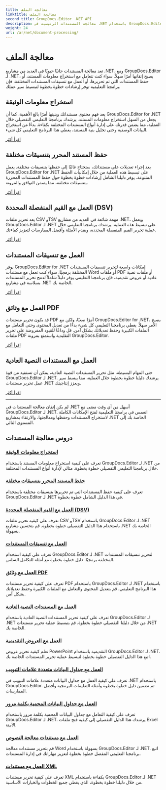 ```yaml
---
title: معالجة الملف
linktitle: معالجة الملف
second_title: GroupDocs.Editor .NET API
description: معالجة المستندات الرئيسية في .NET باستخدام GroupDocs.Editor. تعلم كيفية استخراج المعلومات والحفظ بتنسيقات مختلفة والعمل مع أنواع مختلفة من المستندات دون عناء.
weight: 24
url: /ar/net/document-processing/
---
```


# معالجة الملف


تعد معالجة المستندات جانبًا حيويًا في العديد من مشاريع .NET، ومع GroupDocs.Editor لـ .NET، يصبح إتقانها أمرًا سهلاً. سواء كنت تتعامل مع استخراج معلومات المستند، أو حفظ المستندات التي تم تحريرها، أو العمل مع تنسيقات المستندات المختلفة، فإن برامجنا التعليمية توفر إرشادات خطوة بخطوة لتبسيط سير عملك.

## استخراج معلومات الوثيقة

يعد فهم محتوى مستنداتك وبنيتها أمرًا بالغ الأهمية، كما أن GroupDocs.Editor for .NET يجعل من السهل استخراج معلومات المستند. يرشدك برنامجنا التعليمي التفصيلي خلال العملية، مما يضمن قدرتك على إدارة أنواع المستندات المختلفة بكفاءة. بدءًا من استخراج البيانات الوصفية وحتى تحليل بنية المستند، يغطي هذا البرنامج التعليمي كل شيء.

[اقرأ أكثر](./extract-document-info/)

## حفظ المستند المحرر بتنسيقات مختلفة

بعد إجراء تعديلات على مستنداتك، ستحتاج غالبًا إلى حفظها بتنسيقات مختلفة. يعمل GroupDocs.Editor for .NET على تبسيط هذه العملية من خلال إمكانيات الحفظ المتنوعة. يوفر دليلنا الشامل إرشادات خطوة بخطوة حول حفظ المستندات المحررة بتنسيقات مختلفة، مما يضمن التوافق والمرونة.

[اقرأ أكثر](./save-edited-document-various-formats/)

## العمل مع القيم المنفصلة المحددة (DSV)

يعد تحرير ملفات CSV وTSV مهمة شائعة في العديد من مشاريع .NET، ويعمل GroupDocs.Editor لـ .NET على تبسيط هذه العملية. يرشدك برنامجنا التعليمي خلال عملية تحرير القيم المنفصلة المحددة، ويقدم الأمثلة وأفضل الممارسات لتعزيز كفاءتك.

[اقرأ أكثر](./work-dsv/)

## العمل مع تنسيقات المستندات

يوفر GroupDocs.Editor for .NET إمكانات واسعة لتحرير تنسيقات المستندات المختلفة برمجيًا. سواء كنت تعمل مع مستندات Word أو ملفات PDF أو ملفات نصية عادية أو عروض تقديمية، فإن برنامجنا التعليمي يوفر دليلاً شاملاً لدمج تحرير المستندات بسلاسة في مشاريع .NET الخاصة بك.

[اقرأ أكثر](./work-document-formats/)

## العمل مع وثائق PDF

قد يكون تحرير مستندات PDF أمرًا صعبًا، ولكن مع GroupDocs.Editor for .NET، يصبح الأمر سهلاً. يغطي برنامجنا التعليمي كل شيء بدءًا من تعديل المحتوى وحتى التعامل مع الملفات الكبيرة وحفظ تعديلاتك بشكل آمن. قل وداعًا للقيود المفروضة على تحرير ملفات PDF التقليدية واستمتع بمرونة GroupDocs.Editor.

[اقرأ أكثر](./work-pdf-documents/)

## العمل مع المستندات النصية العادية

حتى المهام البسيطة، مثل تحرير المستندات النصية العادية، يمكن أن تستفيد من قوة GroupDocs.Editor لـ .NET. يرشدك دليلنا خطوة بخطوة خلال العملية، مما يبسط سير عمل تحرير مستندات .NET ويعزز إنتاجيتك.

[اقرأ أكثر](./work-plain-text-documents/)

---

لم يكن إتقان معالجة المستندات في .NET أسهل من أي وقت مضى مع GroupDocs.Editor لـ .NET. انغمس في برامجنا التعليمية لفتح الإمكانات الكاملة لاستخراج المستندات وحفظها ومعالجتها، والارتقاء بمشاريع .NET الخاصة بك إلى المستوى التالي.
## دروس معالجة المستندات
### [استخراج معلومات الوثيقة](./extract-document-info/)
تعرف على كيفية استخراج معلومات المستند باستخدام GroupDocs.Editor لـ .NET من خلال برنامجنا التعليمي التفصيلي خطوة بخطوة. مثالي لإدارة أنواع المستندات المختلفة.
### [حفظ المستند المحرر بتنسيقات مختلفة](./save-edited-document-various-formats/)
تعرف على كيفية حفظ المستندات التي تم تحريرها بتنسيقات مختلفة باستخدام GroupDocs.Editor لـ .NET في هذا الدليل الشامل خطوة بخطوة.
### [العمل مع القيم المنفصلة المحددة (DSV)](./work-dsv/)
تعرف على كيفية تحرير ملفات CSV وTSV باستخدام GroupDocs.Editor لـ .NET باستخدام هذا الدليل التفصيلي خطوة بخطوة. قم بتحسين مشاريع .NET الخاصة بك بسهولة.
### [العمل مع تنسيقات المستندات](./work-document-formats/)
تعرف على كيفية استخدام GroupDocs.Editor لـ .NET لتحرير تنسيقات المستندات المختلفة برمجيًا. دليل خطوة بخطوة مع أمثلة للتكامل السلس.
### [العمل مع وثائق PDF](./work-pdf-documents/)
تعرف على كيفية تحرير مستندات PDF باستخدام GroupDocs.Editor لـ .NET باستخدام هذا البرنامج التعليمي. قم بتعديل المحتوى والتعامل مع الملفات الكبيرة وحفظ تعديلاتك بشكل آمن.
### [العمل مع المستندات النصية العادية](./work-plain-text-documents/)
تعرف على كيفية تحرير المستندات النصية العادية باستخدام GroupDocs.Editor لـ .NET من خلال دليلنا التفصيلي خطوة بخطوة. قم بتبسيط عملية تحرير مستندات .NET الخاصة بك.
### [العمل مع العروض التقديمية](./work-presentations/)
تعلم كيفية تحرير عروض PowerPoint التقديمية باستخدام GroupDocs.Editor لـ .NET. اتبع هذا الدليل التفصيلي خطوة بخطوة لتبسيط عملية تحرير المستندات الخاصة بك.
### [العمل مع جداول البيانات متعددة علامات التبويب](./work-multi-tab-spreadsheets/)
تعرف على كيفية العمل مع جداول البيانات متعددة علامات التبويب في .NET باستخدام GroupDocs.Editor. تم تضمين دليل خطوة بخطوة وأمثلة التعليمات البرمجية وأفضل الممارسات.
### [العمل مع جداول البيانات المحمية بكلمة مرور](./work-password-protected-spreadsheets/)
تعرف على كيفية التعامل مع جداول البيانات المحمية بكلمة مرور باستخدام GroupDocs.Editor لـ .NET. يرشدك هذا الدليل التفصيلي إلى كيفية فتح ملفات Excel الآمنة.
### [العمل مع مستندات معالجة النصوص](./work-word-processing-documents/)
قم بتحرير مستندات معالجة Word بسهولة باستخدام GroupDocs.Editor لـ .NET. اتبع برنامجنا التعليمي المفصل خطوة بخطوة لتعزيز مهاراتك في إدارة المستندات.
### [العمل مع مستندات XML](./work-xml-documents/)
تعرف على كيفية تحرير مستندات XML بكفاءة باستخدام GroupDocs.Editor لـ .NET من خلال دليلنا خطوة بخطوة، الذي يغطي جميع الخطوات والخيارات الأساسية.